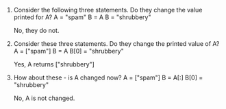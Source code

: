 1.  Consider the following three statements.  Do they change the value printed for A?
    A = "spam"
    B = A
    B = "shrubbery"

    No, they do not.

2.  Consider these three statements.  Do they change the printed value of A?
    A = ["spam"]
    B = A
    B[0] = "shrubbery"

    Yes, A returns ["shrubbery"]

3.  How about these - is A changed now?
    A = ["spam"]
    B = A[:]
    B[0] = "shrubbery"

    No, A is not changed.